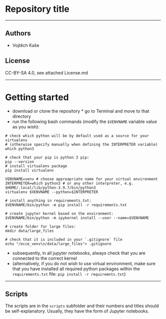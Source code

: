 #  Repository title

---
## Authors
* Vojtěch Kaše


## License
CC-BY-SA 4.0, see attached License.md

---
# Getting started

* download or clone the repository
* go to Terminal and move to that directory
* run the following bash commands (modify the `$VENVNAME` variable value as you wish):
```
# check which python will be by default used as a source for your virtualenv
# (otherwise specify manually when defining the INTERPRETER variable)
which python3

# check that your pip is python 3 pip:
pip --version
# install virtualenv package
pip install virtualenv

VENVNAME=venv # choose approapriate name for your virtual environment
INTERPRETER=which python3 # or any other interpreter, e.g. $HOME/.local/lib/python-3.9.7/bin/python3
virtualenv $VENVNAME --python=$INTERPRETER

# install anything in requirements.txt:
$VENVNAME/bin/python -m pip install -r requirements.txt 

# create jupyter kernel based on the environment:
$VENVNAME/bin/python -m ipykernel install --user --name=$VENVNAME

# create folder for large files:
mkdir data/large_files

# check that it is included in your `.gitignore` file
echo "/ecce_venv\n/data/large_files"> .gitignore
```

* subsequently, in all jupyter notebooks, always check that you are connected to the correct kernel 
* (alternatively, if you do not wish to use virtual environment, make sure that you have installed all required python packages within the `requirements.txt` file: `pip install -r requiremnts.txt`)

---
## Scripts 
The scripts are in the `scripts` subfolder and their numbers and titles should be self-explanatory. Usually, they have the form of Jupyter notebooks.
